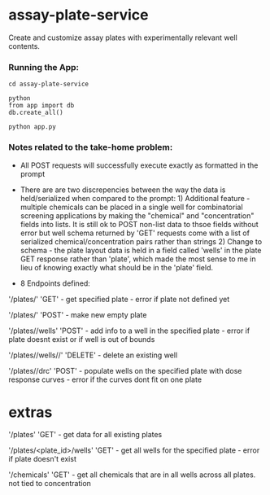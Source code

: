# assay-plate-service
Create and customize assay plates with experimentally relevant well contents.

### Running the App:
`cd assay-plate-service`

```
python
from app import db
db.create_all()
```

`python app.py`

### Notes related to the take-home problem:

 - All POST requests will successfully execute exactly as formatted in the prompt
 - There are are two discrepencies between the way the data is held/serialized when compared to the prompt:
            1) Additional feature - multiple chemicals can be placed in a single well for combinatorial screening applications by making the "chemical" and "concentration" fields into lists.
            It is still ok to POST non-list data to thsoe fields without error but well schema returned by 'GET' requests come with a list of serialized chemical/concentration pairs rather than strings
            2) Change to schema - the plate layout data is held in a field called 'wells' in the plate GET response rather than 'plate',
            which made the most sense to me in lieu of knowing exactly what should be in the 'plate' field.

 - 8 Endpoints defined:

 '/plates/<id>'    'GET'
        - get specified plate
        - error if plate not defined yet

 '/plates/<id>'   'POST'
        - make new empty plate

 '/plates/<id>/wells' 'POST'
        - add info to a well in the specified plate
        - error if plate doesnt exist or if well is out of bounds

 '/plates/<id>/wells/<row>/<col>' 'DELETE'
        - delete an existing well

 '/plates/<id>/drc'   'POST'
        - populate wells on the specified plate with dose response curves
        - error if the curves dont fit on one plate

 # extras

 '/plates'    'GET'
        - get data for all existing plates

 '/plates/<plate_id>/wells' 'GET'
        - get all wells for the specified plate
        - error if plate doesn't exist

 '/chemicals' 'GET'
        - get all chemicals that are in all wells across all plates. not tied to concentration



